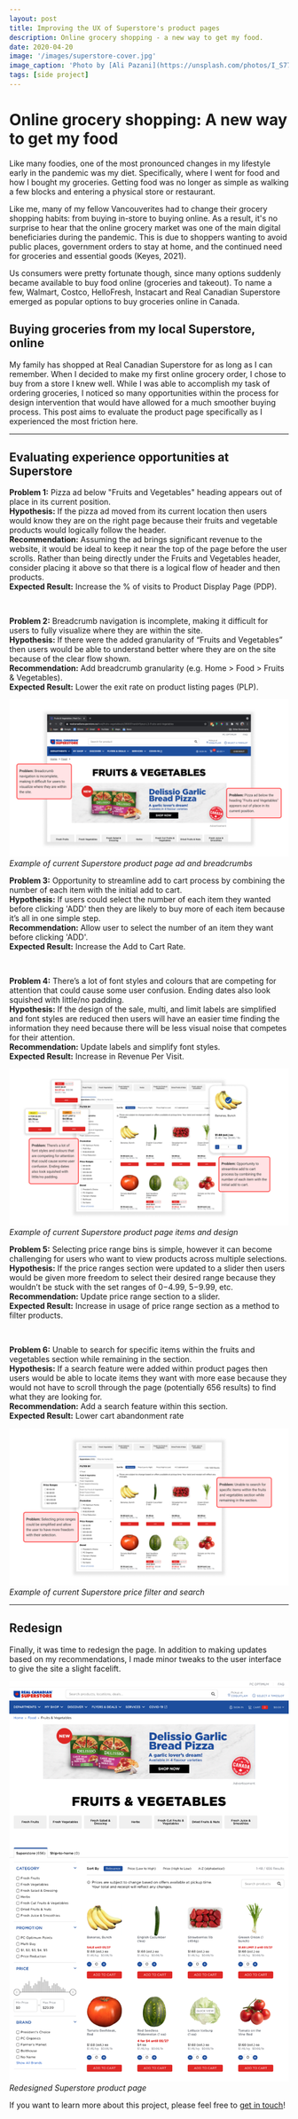 ```yaml
---
layout: post
title: Improving the UX of Superstore's product pages 
description: Online grocery shopping - a new way to get my food. 
date: 2020-04-20
image: '/images/superstore-cover.jpg'
image_caption: 'Photo by [Ali Pazani](https://unsplash.com/photos/I_S774RnI3g) on [Unsplash](https://unsplash.com/)'
tags: [side project]
---
```


# Online grocery shopping: A new way to get my food

Like many foodies, one of the most pronounced changes in my lifestyle early in the pandemic was my diet. Specifically, where I went for food and how I bought my groceries. Getting food was no longer as simple as walking a few blocks and entering a physical store or restaurant. 

Like me, many of my fellow Vancouverites had to change their grocery shopping habits: from buying in-store to buying online. As a result, it's no surprise to hear that the online grocery market was one of the main digital beneficiaries during the pandemic. This is due to shoppers wanting to avoid public places, government orders to stay at home, and the continued need for groceries and essential goods (Keyes, 2021). 

Us consumers were pretty fortunate though, since many options suddenly became available to buy food online (groceries and takeout). To name a few, Walmart, Costco, HelloFresh, Instacart and Real Canadian Superstore emerged as popular options to buy groceries online in Canada.

## Buying groceries from my local Superstore, online

My family has shopped at Real Canadian Superstore for as long as I can remember. When I decided to make my first online grocery order, I chose to buy from a store I knew well. While I was able to accomplish my task of ordering groceries, I noticed so many opportunities within the process for design intervention that would have allowed for a much smoother buying process. This post aims to evaluate the product page specifically as I experienced the most friction here.

---
 
## Evaluating experience opportunities at Superstore

**Problem 1:** Pizza ad below "Fruits and Vegetables" heading appears out of place in its current position. <br>
**Hypothesis:** If the pizza ad moved from its current location then users would know they are on the right page because their fruits and vegetable products would logically follow the header. <br>
**Recommendation:** Assuming the ad brings significant revenue to the website, it would be ideal to keep it near the top of the page before the user scrolls. Rather than being directly under the Fruits and Vegetables header, consider placing it above so that there is a logical flow of header and then products. <br>
**Expected Result:** Increase the % of visits to Product Display Page (PDP).

<br>

**Problem 2:** Breadcrumb navigation is incomplete, making it difficult for users to fully visualize where they are within the site.<br>
**Hypothesis:** If there were the added granularity of “Fruits and Vegetables” then users would be able to understand better where they are on the site because of the clear flow shown.<br>
**Recommendation:** Add breadcrumb granularity (e.g. Home > Food > Fruits & Vegetables).<br>
**Expected Result:** Lower the exit rate on product listing pages (PLP).

<div class="gallery-box">
  <div class="gallery">
    <img src="/images/superstore-1.jpg" loading="lazy" alt="example">
  </div>
  <em>Example of current Superstore product page ad and breadcrumbs</em>
</div>

**Problem 3:** Opportunity to streamline add to cart process by combining the number of each item with the initial add to cart.<br>
**Hypothesis:** If users could select the number of each item they wanted before clicking 'ADD' then they are likely to buy more of each item because it’s all in one simple step.<br>
**Recommendation:** Allow user to select the number of an item they want before clicking 'ADD'.<br>
**Expected Result:** Increase the Add to Cart Rate.

<br>

**Problem 4:** There’s a lot of font styles and colours that are competing for attention that could cause some user confusion. Ending dates also look squished with little/no padding.<br>
**Hypothesis:** If the design of the sale, multi, and limit labels are simplified and font styles are reduced then users will have an easier time finding the information they need because there will be less visual noise that competes for their attention.<br>
**Recommendation:** Update labels and simplify font styles.<br>
**Expected Result:** Increase in Revenue Per Visit.

<div class="gallery-box">
  <div class="gallery">
    <img src="/images/superstore-2.jpg" loading="lazy" alt="example">
  </div>
  <em>Example of current Superstore product page items and design</em>
</div>

**Problem 5:** Selecting price range bins is simple, however it can become challenging for users who want to view products across multiple selections.<br>
**Hypothesis:** If the price ranges section were updated to a slider then users would be given more freedom to select their desired range because they wouldn’t be stuck with the set ranges of $0-$4.99, $5-$9.99, etc.<br>
**Recommendation:** Update price range section to a slider.<br>
**Expected Result:** Increase in usage of price range section as a method to filter products.

<br>

**Problem 6:** Unable to search for specific items within the fruits and vegetables section while remaining in the section.<br>
**Hypothesis:** If a search feature were added within product pages then users would be able to locate items they want with more ease because they would not have to scroll through the page (potentially 656 results) to find what they are looking for.<br>
**Recommendation:** Add a search feature within this section.<br>
**Expected Result:** Lower cart abandonment rate

<div class="gallery-box">
  <div class="gallery">
    <img src="/images/superstore-3.jpg" loading="lazy" alt="example">
  </div>
  <em>Example of current Superstore price filter and search</em>
</div>

---

## Redesign

Finally, it was time to redesign the page. In addition to making updates based on my recommendations, I made minor tweaks to the user interface to give the site a slight facelift.

<div class="gallery-box">
  <div class="gallery">
    <img src="/images/superstore-redesign.jpg" loading="lazy" alt="redesign">
  </div>
  <em>Redesigned Superstore product page</em>
</div>

If you want to learn more about this project, please feel free to [get in touch](https://vanessaungerer97@gmail.com)!